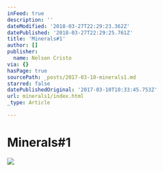 ```yaml
---
inFeed: true
description: ''
dateModified: '2018-03-27T22:29:23.362Z'
datePublished: '2018-03-27T22:29:25.761Z'
title: 'Minerals#1'
author: []
publisher:
  name: Nelson Cristo
via: {}
hasPage: true
sourcePath: _posts/2017-03-10-minerals1.md
starred: false
datePublishedOriginal: '2017-03-10T10:33:45.753Z'
url: minerals1/index.html
_type: Article

---
```

# Minerals\#1
![](https://the-grid-user-content.s3-us-west-2.amazonaws.com/23d04362-e8dc-43e7-97e9-a8634348f570.jpg)